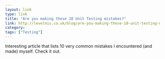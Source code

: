 ```yaml
---
layout: link
type: link
title: "Are you making these 10 Unit Testing mistakes?"
link: http://levelnis.co.uk/blog/are-you-making-these-10-unit-testing-mistakes
category:
tags: ["Testing"]
---
```


Interesting article that lists 10 very common mistakes I encountered (and made) myself. Check it out.
